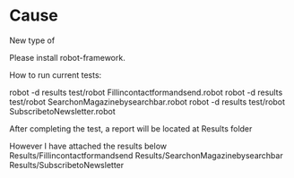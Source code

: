 # Cause
New type of


Please install  robot-framework.


How to run current tests:

robot -d results test/robot Fillincontactformandsend.robot
robot -d results test/robot SearchonMagazinebysearchbar.robot
robot -d results test/robot SubscribetoNewsletter.robot

After completing the test, a report will be located at Results folder

However I have attached the results below
Results/Fillincontactformandsend
Results/SearchonMagazinebysearchbar
Results/SubscribetoNewsletter

